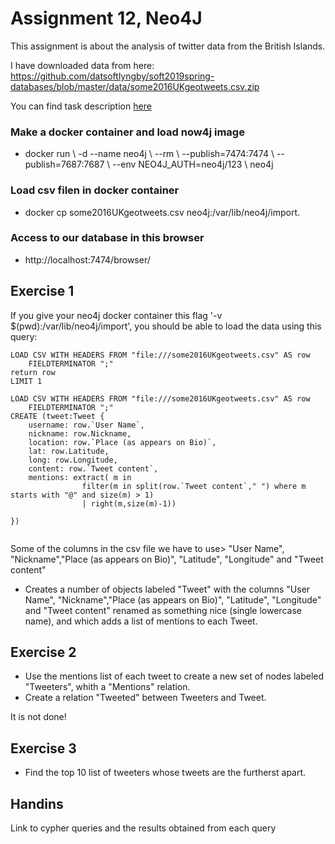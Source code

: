 # Assignment 12, Neo4J

This assignment is about the analysis of twitter data from the British Islands. 

I have downloaded data from here: 
https://github.com/datsoftlyngby/soft2019spring-databases/blob/master/data/some2016UKgeotweets.csv.zip

You can find task description [here](https://github.com/datsoftlyngby/soft2019spring-databases/blob/master/assignments/assignment12.md)

### Make a docker container and load now4j image 

* docker run \ -d --name neo4j \ --rm \ --publish=7474:7474 \ --publish=7687:7687 \ --env NEO4J_AUTH=neo4j/123 \ neo4j

### Load csv filen in docker container
    
* docker cp some2016UKgeotweets.csv neo4j:/var/lib/neo4j/import.

### Access to our database in this browser

* http://localhost:7474/browser/

## Exercise 1
If you give your neo4j docker container this flag '-v $(pwd):/var/lib/neo4j/import', you should be able to load the data using this query:

```cypher
LOAD CSV WITH HEADERS FROM "file:///some2016UKgeotweets.csv" AS row 
    FIELDTERMINATOR ";"
return row
LIMIT 1
```
```
LOAD CSV WITH HEADERS FROM "file:///some2016UKgeotweets.csv" AS row 
    FIELDTERMINATOR ";"
CREATE (tweet:Tweet {
    username: row.`User Name`,
    nickname: row.Nickname,
    location: row.`Place (as appears on Bio)`,
    lat: row.Latitude,
    long: row.Longitude,
    content: row.`Tweet content`,
    mentions: extract( m in 
                filter(m in split(row.`Tweet content`," ") where m starts with "@" and size(m) > 1) 
                | right(m,size(m)-1))
               
})


```

Some of the columns in the csv file we have to use>
"User Name", "Nickname","Place (as appears on Bio)", "Latitude", "Longitude" and "Tweet content"

* Creates a number of objects labeled "Tweet" with the columns "User Name", "Nickname","Place (as appears on Bio)", "Latitude", "Longitude" and "Tweet content" renamed as something nice (single lowercase name), and which adds a list of mentions to each Tweet.

## Exercise 2
* Use the mentions list of each tweet to create a new set of nodes labeled "Tweeters", whith a "Mentions" relation.
* Create a relation "Tweeted" between Tweeters and Tweet.

It is not done!

## Exercise 3
* Find the top 10 list of tweeters whose tweets are the furtherst apart.

## Handins
Link to cypher queries and the results obtained from each query

